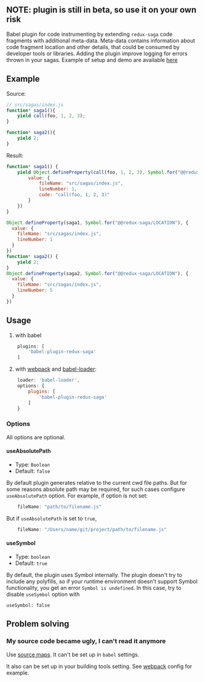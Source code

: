 ## NOTE: plugin is still in beta, so use it on your own risk

Babel plugin for code instrumenting by extending `redux-saga` code fragments with additional meta-data. Meta-data contains information about code fragment location and other details, that could be consumed by developer tools or libraries.
Adding the plugin improve logging for errors thrown in your sagas.
Example of setup and demo are available [here](../../examples/error-demo)

## Example

Source:

```js
// src/sagas/index.js
function* saga1(){
    yield call(foo, 1, 2, 3);
}

function* saga2(){
    yield 2;
}
```

Result:

```js
function* saga1() {
    yield Object.defineProperty(call(foo, 1, 2, 3), Symbol.for("@@redux-saga/LOCATION"), {
        value: {
            fileName: "src/sagas/index.js",
            lineNumber: 1,
            code: "call(foo, 1, 2, 3)"
        }
    })
}

Object.defineProperty(saga1, Symbol.for("@@redux-saga/LOCATION"), {
  value: {
    fileName: "src/sagas/index.js",
    lineNumber: 1
  }
})
function* saga2() {
    yield 2;
}
Object.defineProperty(saga2, Symbol.for("@@redux-saga/LOCATION"), {
  value: {
    fileName: "src/sagas/index.js",
    lineNumber: 5
  }
})
```

## Usage

1. with babel
```js
    plugins: [
        'babel-plugin-redux-saga'
    ]
```

2. with [webpack](https://github.com/webpack/webpack/) and [babel-loader](https://github.com/babel/babel-loader):
```js
    loader: 'babel-loader',
    options: {
        plugins: [
            'babel-plugin-redux-saga'
        ]
    }
```

### Options

All options are optional.

#### useAbsolutePath

- Type: `Boolean`
- Default: `false`

By default plugin generates relative to the current cwd file paths. But for some reasons absolute path may be required, for such cases configure `useAbsolutePath` option. For example, if option is not set:

```js
    fileName: "path/to/filename.js"
```

But if `useAbsolutePath` is set to `true`,

```js
    fileName: "/Users/name/git/project/path/to/filename.js"
```

#### useSymbol

- Type: `boolean`
- Default: `true`

By default, the plugin uses Symbol internally. The plugin doesn't try to include any polyfills, so if your runtime environment doesn't support Symbol functionality, you get an error `Symbol is undefined`. In this case, try to disable `useSymbol` option with
```
useSymbol: false
```

## Problem solving

### My source code became ugly, I can't read it anymore

Use [source maps](http://www.html5rocks.com/en/tutorials/developertools/sourcemaps/). It can't be set up in `babel` settings.

It also can be set up in your building tools setting. See [webpack](#usage) config for example.
